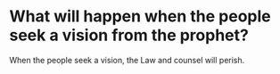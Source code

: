 # What will happen when the people seek a vision from the prophet?

When the people seek a vision, the Law and counsel will perish.
